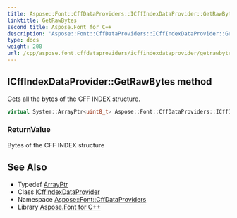 ```yaml
---
title: Aspose::Font::CffDataProviders::ICffIndexDataProvider::GetRawBytes method
linktitle: GetRawBytes
second_title: Aspose.Font for C++
description: 'Aspose::Font::CffDataProviders::ICffIndexDataProvider::GetRawBytes method. Gets all the bytes of the CFF INDEX structure in C++.'
type: docs
weight: 200
url: /cpp/aspose.font.cffdataproviders/icffindexdataprovider/getrawbytes/
---
```

## ICffIndexDataProvider::GetRawBytes method


Gets all the bytes of the CFF INDEX structure.

```cpp
virtual System::ArrayPtr<uint8_t> Aspose::Font::CffDataProviders::ICffIndexDataProvider::GetRawBytes()=0
```


### ReturnValue

Bytes of the CFF INDEX structure

## See Also

* Typedef [ArrayPtr](../../../system/arrayptr/)
* Class [ICffIndexDataProvider](../)
* Namespace [Aspose::Font::CffDataProviders](../../)
* Library [Aspose.Font for C++](../../../)
